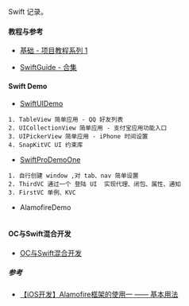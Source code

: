 <!-- # Swift-WYH -->
Swift 记录。


#### 教程与参考
* [基础 - 项目教程系列 1](https://github.com/iOS-Swift-Developers/Swift)

* [SwiftGuide - 合集](https://github.com/ipader/SwiftGuide)

#### Swift Demo
* [SwiftUIDemo](https://github.com/itwyhuaing/Swift-WYH/tree/master/SwiftUIDemo)

```
1. TableView 简单应用 - QQ 好友列表
2. UICollectionView 简单应用 - 支付宝应用功能入口
3. UIPickerView 简单应用 - iPhone 时间设置
4. SnapKitVC UI 约束库
```

* [SwiftProDemoOne](https://github.com/itwyhuaing/Swift-WYH/tree/master/SwiftProDemoOne)

```
1. 自行创建 window ,对 tab、nav 简单设置
2. ThirdVC 通过一个 登陆 UI  实现代理、闭包、属性、通知
3. FirstVC 单例、KVC
```

* AlamofireDemo
```

```


#### OC与Swift混合开发
* [OC与Swift混合开发](https://github.com/itwyhuaing/Swift-WYH/tree/master/OC与Swift混合开发)

##### 参考
* [【iOS开发】Alamofire框架的使用一 —— 基本用法](https://www.jianshu.com/p/f8c3adb056cf)
